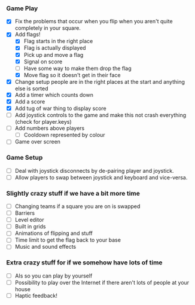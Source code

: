 ### Game Play
 - [x] Fix the problems that occur when you flip when you aren't quite completely in your square.
 - [x] Add flags!
    - [x] Flag starts in the right place
    - [x] Flag is actually displayed
    - [x] Pick up and move a flag
    - [x] Signal on score
    - [ ] Have some way to make them drop the flag
    - [x] Move flag so it doesn't get in their face
 - [x] Change setup people are in the right places at the start and anything else is sorted
 - [x] Add a timer which counts down
 - [x] Add a score
 - [x] Add tug of war thing to display score
 - [ ] Add joystick controls to the game and make this not crash everything (check for player.keys)
 - [ ] Add numbers above players
    - [ ] Cooldown represented by colour
 - [ ] Game over screen

### Game Setup
 - [ ] Deal with joystick disconnects by de-pairing player and joystick.
 - [ ] Allow players to swap between joystick and keyboard and vice-versa.

### Slightly crazy stuff if we have a bit more time
 - [ ] Changing teams if a square you are on is swapped
 - [ ] Barriers
 - [ ] Level editor
 - [ ] Built in grids
 - [ ] Animations of flipping and stuff
 - [ ] Time limit to get the flag back to your base
 - [ ] Music and sound effects

### Extra crazy stuff for if we somehow have lots of time
 - [ ] AIs so you can play by yourself
 - [ ] Possibility to play over the Internet if there aren't lots of people at your house
 - [ ] Haptic feedback!
